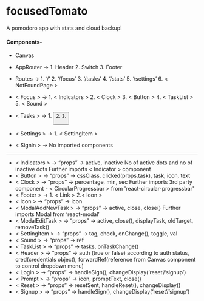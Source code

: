 # focusedTomato
A pomodoro app with stats and cloud backup!

#### Components-

* Canvas
* AppRouter -> 1. Header  2. Switch <PrivateRouter> 3. Footer
* Routes -> 1. ‘/’ <Signin> 2. ‘/focus’ <Focus>  3. ‘/tasks’ <Tasks>  4. ‘/stats’ <Stats> 5. ‘/settings’ <Settings> 
        6. < NotFoundPage >

* < Focus > -> 1. < Indicators > 2. < Clock >   3. < Button >  4. < TaskList > 5. < Sound >
* < Tasks > -> 1. <Button> 2. <ModalAddNewTask> 3. <ModalEditTask>
* < Settings > -> 1. < SettingItem >
* < Signin > -> No imported components
_________________________________________________________________________
* < Indicators > -> “props” -> active, inactive 
    No of active dots and no of inactive dots
    Further imports < Indicator > component
* < Button > -> “props” -> cssClass, clicked(props.task), task, icon, text
* < Clock > -> “props” -> percentage, min, sec
    Further imports 3rd party component - < CircularProgressbar > from 'react-circular-progressbar'
* < Footer > -> 1. < Link >  2.< Icon >
* < Icon > -> “props”  -> icon
* < ModalAddNewTask > -> “props” -> active, close, close()
    Further imports Modal from ‘react-modal’
* < ModalEditTask > -> “props” -> active, close(), displayTask, oldTarget, removeTask()
* < SettingItem > -> “props” -> tag, check, onChange(), toggle, val
* < Sound > -> “props” -> ref
* < TaskList > -> “props” -> tasks, onTaskChange()
* < Header > -> “props” -> auth (true or false) according to auth status, cred(credentials object),  forwardRef(reference from Canvas component to control dropdown menu)
* < Login > -> “props” -> handleSign(), changeDisplay(‘reset’/’signup’)
* < Prompt > -> “props” -> icon, promptText, close()
* < Reset > -> “props” -> resetSent, handleReset(), changeDisplay()
* < Signup > -> “props” -> handleSign(), changeDisplay(‘reset’/’signup’)

